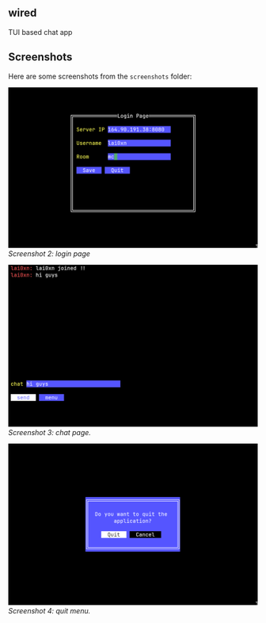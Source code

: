 ## wired
TUI based chat app

## Screenshots

Here are some screenshots from the `screenshots` folder:

![Screenshot 2](screenshots/2.png)
*Screenshot 2: login page*

![Screenshot 3](screenshots/3.png)
*Screenshot 3: chat page.*

![Screenshot 4](screenshots/4.png)
*Screenshot 4: quit menu.*
